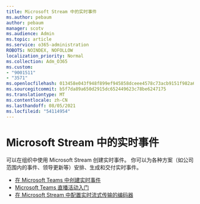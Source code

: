 ```yaml
---
title: Microsoft Stream 中的实时事件
ms.author: pebaum
author: pebaum
manager: scotv
ms.audience: Admin
ms.topic: article
ms.service: o365-administration
ROBOTS: NOINDEX, NOFOLLOW
localization_priority: Normal
ms.collection: Adm_O365
ms.custom:
- "9001511"
- "3571"
ms.openlocfilehash: 013458e043f948f899ef945858dceee4578c73acb9151f982a6ca010a5683f52
ms.sourcegitcommit: b5f7da89a650d2915dc652449623c78be6247175
ms.translationtype: MT
ms.contentlocale: zh-CN
ms.lasthandoff: 08/05/2021
ms.locfileid: "54114954"
---
```

# <a name="live-events-in-microsoft-stream"></a>Microsoft Stream 中的实时事件

可以在组织中使用 Microsoft Stream 创建实时事件。 你可以为各种方案（如公司范围内的事件、领导更新等）安排、生成和交付实时事件。

- [在 Microsoft Teams 中创建实时事件](https://docs.microsoft.com/stream/live-create-event)
- [Microsoft Teams 直播活动入门](https://support.office.com/article/get-started-with-microsoft-teams-live-events-d077fec2-a058-483e-9ab5-1494afda578a)
- [在 Microsoft Stream 中配置实时流式传输的编码器](https://docs.microsoft.com/stream/live-encoder-setup)
